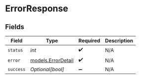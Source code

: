 # ErrorResponse


## Fields

| Field                                          | Type                                           | Required                                       | Description                                    |
| ---------------------------------------------- | ---------------------------------------------- | ---------------------------------------------- | ---------------------------------------------- |
| `status`                                       | *int*                                          | :heavy_check_mark:                             | N/A                                            |
| `error`                                        | [models.ErrorDetail](../models/errordetail.md) | :heavy_check_mark:                             | N/A                                            |
| `success`                                      | *Optional[bool]*                               | :heavy_minus_sign:                             | N/A                                            |